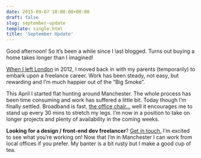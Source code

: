 ```yaml
---
date: 2015-09-07 10:00:00+00:00
draft: false
slug: september-update
template: single.html
title: 'September Update'
---
```



Good afternoon! So it’s been a while since I last blogged. Turns out buying a home takes longer than I imagined!

[When I left London](/2012/12/30/a-new-beginning/) in 2012, I moved back in with my parents  (temporarily) to embark upon a freelance career. Work has been steady, not easy, but rewarding and I’m much happier out of the “Big Smoke”.

This April I started flat hunting around Manchester. The whole process has been time consuming and work has suffered a little bit. Today though I’m finally settled. Broadband is fast,  [the office chair…](https://twitter.com/dbushell/status/633916401061896192) well it encourages me to stand up every 30 mins to stretch my legs. I’m now in a position to take on longer projects and plenty of availability in the coming weeks.

**Looking for a design / front-end dev freelancer**? [Get in touch.](/contact/) I’m excited to see what you’re working on! Now that I’m in Manchester I can work from local offices if you prefer. My banter is a bit rusty but I make a good cup of tea.

